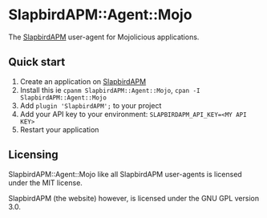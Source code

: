 # SlapbirdAPM::Agent::Mojo

The [SlapbirdAPM](https://www.slapbirdapm.com) user-agent for Mojolicious applications.

## Quick start

1. Create an application on [SlapbirdAPM](https://www.slapbirdapm.com)
2. Install this ie `cpanm SlapbirdAPM::Agent::Mojo`, `cpan -I SlapbirdAPM::Agent::Mojo`
3. Add `plugin 'SlapbirdAPM';` to your project
4. Add your API key to your environment: `SLAPBIRDAPM_API_KEY=<MY API KEY>`
5. Restart your application

## Licensing

SlapbirdAPM::Agent::Mojo like all SlapbirdAPM user-agents is licensed under the MIT license.

SlapbirdAPM (the website) however, is licensed under the GNU GPL version 3.0.
